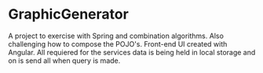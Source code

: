 # GraphicGenerator
A project to exercise with Spring and combination algorithms. Also challenging how to compose the POJO's.
Front-еnd UI created with Angular. All requiered for the services data is being held in local storage and on is send all when query is made.
